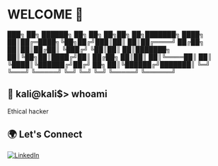 # WELCOME 👋

███╗   ██╗ ██████╗ ██╗  ██╗ ██╗██╗   ██╗███████╗
████╗  ██║██╔═████╗╚██╗██╔╝███║██║   ██║██╔════╝
██╔██╗ ██║██║██╔██║ ╚███╔╝ ╚██║██║   ██║███████╗
██║╚██╗██║████╔╝██║ ██╔██╗  ██║██║   ██║╚════██║
██║ ╚████║╚██████╔╝██╔╝ ██╗ ██║╚██████╔╝███████║
╚═╝  ╚═══╝ ╚═════╝ ╚═╝  ╚═╝ ╚═╝ ╚═════╝ ╚══════╝


## 🫣 kali@kali$> whoami

Ethical hacker

## 🌍 Let's Connect

[![LinkedIn](https://img.shields.io/badge/LinkedIn-0077B5?style=for-the-badge&logo=linkedin&logoColor=white)](https://www.linkedin.com/in/alex-hernandez-n0x1u5/)
